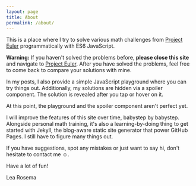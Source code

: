 ```yaml
---
layout: page
title: About
permalink: /about/
---
```


This is a place where I try to solve various math challenges from [Project Euler](https://projecteuler.net/) programmatically with ES6 JavaScript.

**Warning:** If you haven't solved the problems before, **please close this site** and navigate to [Project Euler](https://projecteuler.net/). After you have solved the problems, 
feel free to come back to compare your solutions with mine.

In my posts, I also provide a simple JavaScript playground where you can try things out. 
Additionally, my solutions are hidden via a spoiler component. The solution is revealed after you tap or hover on it. 

At this point, the playground and the spoiler component aren't perfect yet. 

I will improve the features of this site over time, babystep by babystep. Alongside personal math training, it's also a learning-by-doing thing to get started with Jekyll, 
the blog-aware static site generator that power GitHub Pages. I still have to figure many things out.

If you have suggestions, spot any mistakes or just want to say hi, don't hesitate to contact me ☺.

Have a lot of fun!

Lea Rosema
